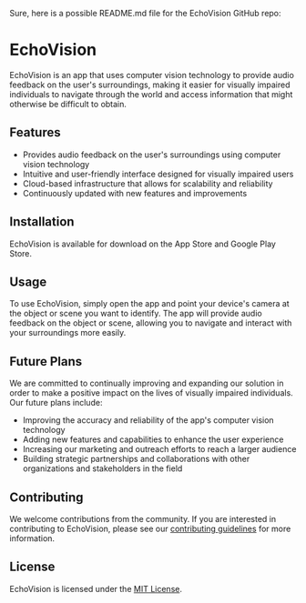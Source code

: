 Sure, here is a possible README.md file for the EchoVision GitHub repo:

# EchoVision

EchoVision is an app that uses computer vision technology to provide audio feedback on the user's surroundings, making it easier for visually impaired individuals to navigate through the world and access information that might otherwise be difficult to obtain.

## Features

- Provides audio feedback on the user's surroundings using computer vision technology
- Intuitive and user-friendly interface designed for visually impaired users
- Cloud-based infrastructure that allows for scalability and reliability
- Continuously updated with new features and improvements

## Installation

EchoVision is available for download on the App Store and Google Play Store.

## Usage

To use EchoVision, simply open the app and point your device's camera at the object or scene you want to identify. The app will provide audio feedback on the object or scene, allowing you to navigate and interact with your surroundings more easily.

## Future Plans

We are committed to continually improving and expanding our solution in order to make a positive impact on the lives of visually impaired individuals. Our future plans include:

- Improving the accuracy and reliability of the app's computer vision technology
- Adding new features and capabilities to enhance the user experience
- Increasing our marketing and outreach efforts to reach a larger audience
- Building strategic partnerships and collaborations with other organizations and stakeholders in the field

## Contributing

We welcome contributions from the community. If you are interested in contributing to EchoVision, please see our [contributing guidelines](CONTRIBUTING.md) for more information.

## License

EchoVision is licensed under the [MIT License](LICENSE).